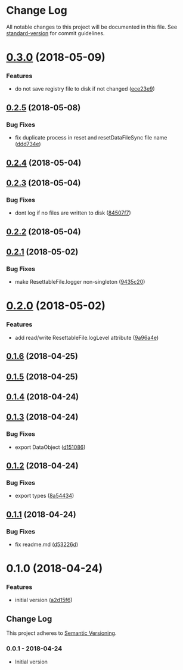 # Change Log

All notable changes to this project will be documented in this file. See [standard-version](https://github.com/conventional-changelog/standard-version) for commit guidelines.

<a name="0.3.0"></a>

# [0.3.0](https://github.com/ozum/resettable-file/compare/v0.2.5...v0.3.0) (2018-05-09)

### Features

* do not save registry file to disk if not changed ([ece23e9](https://github.com/ozum/resettable-file/commit/ece23e9))

<a name="0.2.5"></a>

## [0.2.5](https://github.com/ozum/resettable-file/compare/v0.2.4...v0.2.5) (2018-05-08)

### Bug Fixes

* fix duplicate process in reset and resetDataFileSync file name ([ddd734e](https://github.com/ozum/resettable-file/commit/ddd734e))

<a name="0.2.4"></a>

## [0.2.4](https://github.com/ozum/resettable-file/compare/v0.2.3...v0.2.4) (2018-05-04)

<a name="0.2.3"></a>

## [0.2.3](https://github.com/ozum/resettable-file/compare/v0.2.2...v0.2.3) (2018-05-04)

### Bug Fixes

* dont log if no files are written to disk ([84507f7](https://github.com/ozum/resettable-file/commit/84507f7))

<a name="0.2.2"></a>

## [0.2.2](https://github.com/ozum/resettable-file/compare/v0.2.1...v0.2.2) (2018-05-04)

<a name="0.2.1"></a>

## [0.2.1](https://github.com/ozum/resettable-file/compare/v0.2.0...v0.2.1) (2018-05-02)

### Bug Fixes

* make ResettableFile.logger non-singleton ([9435c20](https://github.com/ozum/resettable-file/commit/9435c20))

<a name="0.2.0"></a>

# [0.2.0](https://github.com/ozum/resettable-file/compare/v0.1.6...v0.2.0) (2018-05-02)

### Features

* add read/write ResettableFile.logLevel attribute ([9a96a4e](https://github.com/ozum/resettable-file/commit/9a96a4e))

<a name="0.1.6"></a>

## [0.1.6](https://github.com/ozum/resettable-file/compare/v0.1.5...v0.1.6) (2018-04-25)

<a name="0.1.5"></a>

## [0.1.5](https://github.com/ozum/resettable-file/compare/v0.1.4...v0.1.5) (2018-04-25)

<a name="0.1.4"></a>

## [0.1.4](https://github.com/ozum/resettable-file/compare/v0.1.3...v0.1.4) (2018-04-24)

<a name="0.1.3"></a>

## [0.1.3](https://github.com/ozum/resettable-file/compare/v0.1.2...v0.1.3) (2018-04-24)

### Bug Fixes

* export DataObject ([d151086](https://github.com/ozum/resettable-file/commit/d151086))

<a name="0.1.2"></a>

## [0.1.2](https://github.com/ozum/resettable-file/compare/v0.1.1...v0.1.2) (2018-04-24)

### Bug Fixes

* export types ([8a54434](https://github.com/ozum/resettable-file/commit/8a54434))

<a name="0.1.1"></a>

## [0.1.1](https://github.com/ozum/resettable-file/compare/v0.1.0...v0.1.1) (2018-04-24)

### Bug Fixes

* fix readme.md ([d53226d](https://github.com/ozum/resettable-file/commit/d53226d))

<a name="0.1.0"></a>

# 0.1.0 (2018-04-24)

### Features

* initial version ([a2d15f6](https://github.com/ozum/resettable-file/commit/a2d15f6))

<!-- Titles: Added, Changed, Deprecated, Removed, Fixed, Security -->

## Change Log

This project adheres to [Semantic Versioning](http://semver.org/).

### 0.0.1 - 2018-04-24

* Initial version
